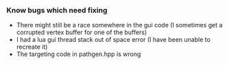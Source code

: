 ### Know bugs which need fixing

 * There might still be a race somewhere in the gui code (I sometimes get a corrupted vertex buffer for one of the buffers)
 * I had a lua gui thread stack out of space error (I have been unable to recreate it)
 * The targeting code in pathgen.hpp is wrong